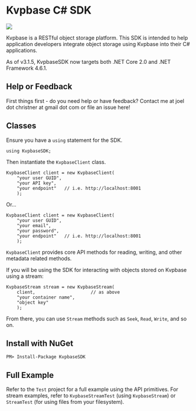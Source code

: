 # Kvpbase C# SDK

[![][nuget-img]][nuget]

[nuget]:     https://www.nuget.org/packages/KvpbaseSDK
[nuget-img]: https://badge.fury.io/nu/Object.svg

Kvpbase is a RESTful object storage platform.  This SDK is intended to help application developers integrate object storage using Kvpbase into their C# applications.

As of v3.1.5, KvpbaseSDK now targets both .NET Core 2.0 and .NET Framework 4.6.1.

## Help or Feedback

First things first - do you need help or have feedback?  Contact me at joel dot christner at gmail dot com or file an issue here!

## Classes

Ensure you have a ```using``` statement for the SDK.
```
using KvpbaseSDK;
```
Then instantiate the ```KvpbaseClient``` class.
```
KvpbaseClient client = new KvpbaseClient(
	"your user GUID",
	"your API key",
	"your endpoint"   // i.e. http://localhost:8001
	);
```
Or...
```
KvpbaseClient client = new KvpbaseClient(
	"your user GUID",
	"your email",
	"your password",
	"your endpoint"   // i.e. http://localhost:8001
	);
```
```KvpbaseClient``` provides core API methods for reading, writing, and other metadata related methods.

If you will be using the SDK for interacting with objects stored on Kvpbase using a stream:
```
KvpbaseStream stream = new KvpbaseStream(
	client, 					// as above
	"your container name",
	"object key"
	);
``` 
From there, you can use ```Stream``` methods such as ```Seek```, ```Read```, ```Write```, and so on.

## Install with NuGet
```
PM> Install-Package KvpbaseSDK
```

## Full Example

Refer to the ```Test``` project for a full example using the API primitives.  For stream examples, refer to ```KvpbaseStreamTest``` (using ```KvpbaseStream```) or ```StreamTest``` (for using files from your filesystem).

